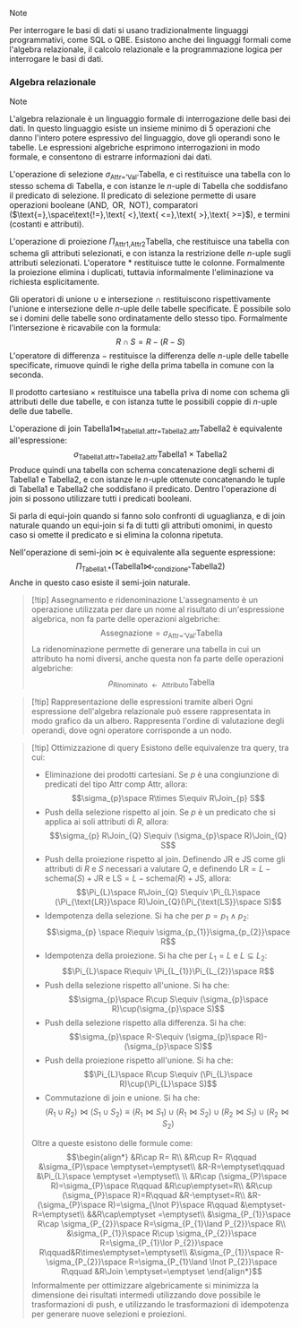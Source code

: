 >[!note]
>Per interrogare le basi di dati si usano tradizionalmente linguaggi programmativi, come SQL o QBE. Esistono anche dei linguaggi formali come l'algebra relazionale, il calcolo relazionale e la programmazione logica per interrogare le basi di dati.

### Algebra relazionale
>[!note]
>L'algebra relazionale è un linguaggio formale di interrogazione delle basi dei dati. In questo linguaggio esiste un insieme minimo di 5 operazioni che danno l'intero potere espressivo del linguaggio, dove gli operandi sono le tabelle. Le espressioni algebriche esprimono interrogazioni in modo formale, e consentono di estrarre informazioni dai dati.
>

L'operazione di selezione $\sigma_{\text{Attr='Val'}}\text{Tabella}$, e ci restituisce una tabella con lo stesso schema di $\text{Tabella}$, e con istanze le $n$-uple di $\text{Tabella}$ che soddisfano il predicato di selezione. Il predicato di selezione permette di usare operazioni booleane ($\text{AND}, \text{ OR}, \text{ NOT}$), comparatori ($\text{=},\space\text{!=},\text{ <},\text{ <=},\text{ >},\text{ >=}$), e termini (costanti e attributi).

L'operazione di proiezione $\Pi_{\text{Attr1,Attr2}}\text{Tabella}$, che restituisce una tabella con schema gli attributi selezionati, e con istanza la restrizione delle $n$-uple sugli attributi selezionati. L'operatore $*$ restituisce tutte le colonne. Formalmente la proiezione elimina i duplicati, tuttavia informalmente l'eliminazione va richiesta esplicitamente. 

Gli operatori di unione $\cup$ e intersezione $\cap$ restituiscono rispettivamente l'unione e intersezione delle $n$-uple delle tabelle specificate. È possibile solo se i domini delle tabelle sono ordinatamente dello stesso tipo. Formalmente l'intersezione è ricavabile con la formula: $$R\cap S= R-(R-S)$$
L'operatore di differenza $-$ restituisce la differenza delle $n$-uple delle tabelle specificate, rimuove quindi le righe della prima tabella in comune con la seconda.

Il prodotto cartesiano $\times$ restituisce una tabella priva di nome con schema gli attributi delle due tabelle, e con istanza tutte le possibili coppie di $n$-uple delle due tabelle.

L'operazione di join $\text{Tabella1}\Join_{\text{Tabella1.attr=Tabella2.attr}}\text{Tabella2}$ è equivalente all'espressione: $$\sigma_\text{Tabella1.attr=Tabella2.attr}\text{Tabella1}\times\text{Tabella2}$$
Produce quindi una tabella con schema concatenazione degli schemi di $\text{Tabella1}$ e $\text{Tabella2}$, e con istanze le $n$-uple ottenute concatenando le tuple di $\text{Tabella1}$ e $\text{Tabella2}$ che soddisfano il predicato. Dentro l'operazione di join si possono utilizzare tutti i predicati booleani.

Si parla di equi-join quando si fanno solo confronti di uguaglianza, e di join naturale quando un equi-join si fa di tutti gli attributi omonimi, in questo caso si omette il predicato e si elimina la colonna ripetuta.

Nell'operazione di semi-join $\ltimes$ è equivalente alla seguente espressione: $$\Pi_\text{Tabella1.*}(\text{Tabella1}\Join_\text{"condizione"}\text{Tabella2})$$
Anche in questo caso esiste il semi-join naturale.

>[!tip] Assegnamento e ridenominazione
>L'assegnamento è un operazione utilizzata per dare un nome al risultato di un'espressione algebrica, non fa parte delle operazioni algebriche: $$\text{Assegnazione}=\sigma_{\text{Attr='Val'}}\text{Tabella}$$
>La ridenominazione permette di generare una tabella in cui un attributo ha nomi diversi, anche questa non fa parte delle operazioni algebriche: $$\rho_{\text{Rinominato }\leftarrow\text{ Attributo}}\text{Tabella}$$

>[!tip] Rappresentazione delle espressioni tramite alberi
>Ogni espressione dell'algebra relazionale può essere rappresentata in modo grafico da un albero. Rappresenta l'ordine di valutazione degli operandi, dove ogni operatore corrisponde a un nodo.

>[!tip] Ottimizzazione di query
>Esistono delle equivalenze tra query, tra cui:
>- Eliminazione dei prodotti cartesiani. Se $p$ è una congiunzione di predicati del tipo $\text{Attr comp Attr}$, allora: $$\sigma_{p}\space R\times S\equiv R\Join_{p} S$$
>- Push della selezione rispetto al join. Se $p$ è un predicato che si applica ai soli attributi di $R$, allora: $$\sigma_{p} R\Join_{Q} S\equiv (\sigma_{p}\space R)\Join_{Q} S$$
>- Push della proiezione rispetto al join. Definendo $\text{JR}$ e $\text{JS}$ come gli attributi di $R$ e $S$ necessari a valutare $Q$, e definendo $\text{LR}=L-\text{schema}(S)+\text{JR}$ e $\text{LS}=L-\text{schema}(R)+\text{JS}$, allora: $$\Pi_{L}\space R\Join_{Q} S\equiv \Pi_{L}\space (\Pi_{\text{LR}}\space R)\Join_{Q}(\Pi_{\text{LS}}\space S)$$
>- Idempotenza della selezione. Si ha che per $p= p_{1}\land p_{2}$: $$\sigma_{p} \space R\equiv \sigma_{p_{1}}\sigma_{p_{2}}\space R$$
>- Idempotenza della proiezione. Si ha che per $L_{1}=L$ e $L\subseteq L_{2}$: $$\Pi_{L}\space R\equiv \Pi_{L_{1}}\Pi_{L_{2}}\space R$$
>- Push della selezione rispetto all'unione. Si ha che: $$\sigma_{p}\space R\cup S\equiv (\sigma_{p}\space R)\cup(\sigma_{p}\space S)$$
>- Push della selezione rispetto alla differenza. Si ha che: $$\sigma_{p}\space R-S\equiv (\sigma_{p}\space R)-(\sigma_{p}\space S)$$
>- Push della proiezione rispetto all'unione. Si ha che: $$\Pi_{L}\space R\cup S\equiv (\Pi_{L}\space R)\cup(\Pi_{L}\space S)$$
>- Commutazione di join e unione. Si ha che: $$(R_{1}\cup R_{2})\Join(S_{1}\cup S_{2})\equiv (R_{1}\Join S_{1})\cup(R_{1}\Join S_{2})\cup(R_{2}\Join S_{1})\cup(R_{2}\Join S_{2})$$
>
>Oltre a queste esistono delle formule come: $$\begin{align*}
&R\cap R= R\\
&R\cup R= R\qquad &\sigma_{P}\space \emptyset=\emptyset\\
&R-R=\emptyset\qquad &\Pi_{L}\space \emptyset =\emptyset\\
\\
&R\cap (\sigma_{P}\space R)=\sigma_{P}\space R\qquad &R\cup\emptyset=R\\
&R\cup (\sigma_{P}\space R)=R\qquad &R-\emptyset=R\\
&R-(\sigma_{P}\space R)=\sigma_{\lnot P}\space R\qquad &\emptyset-R=\emptyset\\
&&R\cap\emptyset =\emptyset\\
&\sigma_{P_{1}}\space R\cap \sigma_{P_{2}}\space R=\sigma_{P_{1}\land P_{2}}\space R\\
&\sigma_{P_{1}}\space R\cup \sigma_{P_{2}}\space R=\sigma_{P_{1}\lor P_{2}}\space R\qquad&R\times\emptyset=\emptyset\\
&\sigma_{P_{1}}\space R- \sigma_{P_{2}}\space R=\sigma_{P_{1}\land \lnot P_{2}}\space R\qquad &R\Join \emptyset=\emptyset
>\end{align*}$$
>Informalmente per ottimizzare algebricamente si minimizza la dimensione dei risultati intermedi utilizzando dove possibile le trasformazioni di push, e utilizzando le trasformazioni di idempotenza per generare nuove selezioni e proiezioni.
